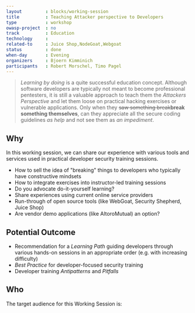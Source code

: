```yaml
---
layout         : blocks/working-session
title          : Teaching Attacker perspective to Developers
type           : workshop
owasp-project  : no
track          : Education
technology     :
related-to     : Juice Shop,NodeGoat,Webgoat
status         : done
when-day       : Evening
organizers     : Bjoern Kimminich
participants   : Robert Morschel, Timo Pagel
---
```


> _Learning by doing_ is a quite successful education concept. Although
> software developers are typically not meant to become professional
> pentesters, it is still a valuable approach to teach them the
> _Attackers Perspective_ and let them loose on practical hacking exercises
> or vulnerable applications. Only when they ~~saw something
> break~~**break something themselves**, can they appreciate all the
> secure coding guidelines _as help_ and not see them as _an impediment_.


## Why

In this working session, we can share our experience with various tools
and services used in practical developer security training sessions.

- How to sell the idea of "breaking" things to developers who typically have constructive mindsets
- How to integrate exercises into instructor-led training sessions
- Do you advocate do-it-yourself learning?
- Share experiences using current online service providers
- Run-through of open source tools (like WebGoat, Security Shepherd, Juice Shop)
- Are vendor demo applications (like AltoroMutual) an option?

## Potential Outcome

- Recommendation for a _Learning Path_ guiding developers through
  various hands-on sessions in an appropriate order (e.g. with
  increasing difficulty)
- _Best Practice_ for developer-focused security training
- Developer training _Antipatterns_ and _Pitfalls_

## Who

The target audience for this Working Session is:


